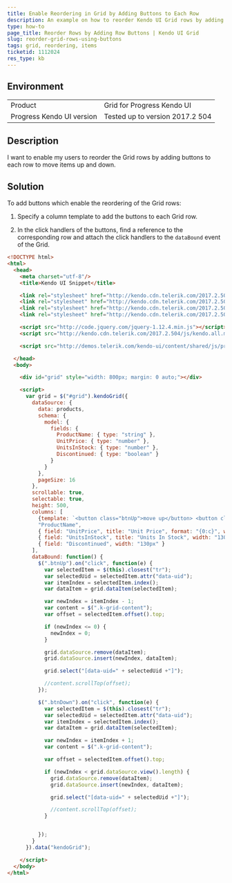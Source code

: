 ```yaml
---
title: Enable Reordering in Grid by Adding Buttons to Each Row
description: An example on how to reorder Kendo UI Grid rows by adding buttons to each row to move items up and down.
type: how-to
page_title: Reorder Rows by Adding Row Buttons | Kendo UI Grid
slug: reorder-grid-rows-using-buttons
tags: grid, reordering, items
ticketid: 1112024
res_type: kb
---
```


## Environment

<table>
 <tr>
  <td>Product</td>
  <td>Grid for Progress Kendo UI</td>
 </tr>
 <tr>
  <td>Progress Kendo UI version</td>
  <td>Tested up to version 2017.2 504</td>
 </tr>
</table>

## Description

I want to enable my users to reorder the Grid rows by adding buttons to each row to move items up and down.

## Solution

To add buttons which enable the reordering of the Grid rows:

1. Specify a column template to add the buttons to each Grid row.

1. In the click handlers of the buttons, find a reference to the corresponding row and attach the click handlers to the `dataBound` event of the Grid.

```html
<!DOCTYPE html>
<html>
  <head>
    <meta charset="utf-8"/>
    <title>Kendo UI Snippet</title>

    <link rel="stylesheet" href="http://kendo.cdn.telerik.com/2017.2.504/styles/kendo.common.min.css"/>
    <link rel="stylesheet" href="http://kendo.cdn.telerik.com/2017.2.504/styles/kendo.rtl.min.css"/>
    <link rel="stylesheet" href="http://kendo.cdn.telerik.com/2017.2.504/styles/kendo.silver.min.css"/>
    <link rel="stylesheet" href="http://kendo.cdn.telerik.com/2017.2.504/styles/kendo.mobile.all.min.css"/>

    <script src="http://code.jquery.com/jquery-1.12.4.min.js"></script>
    <script src="http://kendo.cdn.telerik.com/2017.2.504/js/kendo.all.min.js"></script>

    <script src="http://demos.telerik.com/kendo-ui/content/shared/js/products.js"></script>

  </head>
  <body>

    <div id="grid" style="width: 800px; margin: 0 auto;"></div>

    <script>
      var grid = $("#grid").kendoGrid({
        dataSource: {
          data: products,
          schema: {
            model: {
              fields: {
                ProductName: { type: "string" },
                UnitPrice: { type: "number" },
                UnitsInStock: { type: "number" },
                Discontinued: { type: "boolean" }
              }
            }
          },
          pageSize: 16
        },
        scrollable: true,
        selectable: true,
        height: 500,
        columns: [
          {template: `<button class="btnUp">move up</button> <button class="btnDown">move down</button>`},
          "ProductName",
          { field: "UnitPrice", title: "Unit Price", format: "{0:c}", width: "130px" },
          { field: "UnitsInStock", title: "Units In Stock", width: "130px" },
          { field: "Discontinued", width: "130px" }
        ],
        dataBound: function() {
          $(".btnUp").on("click", function(e) {
            var selectedItem = $(this).closest("tr");
            var selectedUid = selectedItem.attr("data-uid");
            var itemIndex = selectedItem.index();
            var dataItem = grid.dataItem(selectedItem);

            var newIndex = itemIndex - 1;
            var content = $(".k-grid-content");
            var offset = selectedItem.offset().top;

            if (newIndex <= 0) {
              newIndex = 0;
            }

            grid.dataSource.remove(dataItem);
            grid.dataSource.insert(newIndex, dataItem);

            grid.select("[data-uid=" + selectedUid +"]");

            //content.scrollTop(offset);
          });

          $(".btnDown").on("click", function(e) {
            var selectedItem = $(this).closest("tr");
            var selectedUid = selectedItem.attr("data-uid");
            var itemIndex = selectedItem.index();
            var dataItem = grid.dataItem(selectedItem);

            var newIndex = itemIndex + 1;
            var content = $(".k-grid-content");

            var offset = selectedItem.offset().top;

            if (newIndex < grid.dataSource.view().length) {
              grid.dataSource.remove(dataItem);
              grid.dataSource.insert(newIndex, dataItem);

              grid.select("[data-uid=" + selectedUid +"]");

              //content.scrollTop(offset);
            }


          });
        }
      }).data("kendoGrid");

    </script>
  </body>
</html>
```
